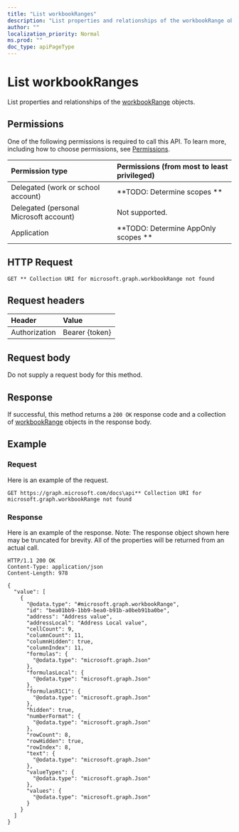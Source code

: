 ```yaml
---
title: "List workbookRanges"
description: "List properties and relationships of the workbookRange objects."
author: ""
localization_priority: Normal
ms.prod: ""
doc_type: apiPageType
---
```


# List workbookRanges

List properties and relationships of the [workbookRange](../resources/workbookrange.md) objects.

## Permissions
One of the following permissions is required to call this API. To learn more, including how to choose permissions, see [Permissions](/concepts/permissions-reference.md).

|Permission type|Permissions (from most to least privileged)|
|:---|:---|
|Delegated (work or school account)|**TODO: Determine scopes **|
|Delegated (personal Microsoft account)|Not supported.|
|Application|**TODO: Determine AppOnly scopes **|

## HTTP Request
<!-- {
  "blockType": "ignored"
}
-->
``` http
GET ** Collection URI for microsoft.graph.workbookRange not found
```

## Request headers
|Header|Value|
|:---|:---|
|Authorization|Bearer {token}|

## Request body
Do not supply a request body for this method.

## Response
If successful, this method returns a `200 OK` response code and a collection of [workbookRange](../resources/workbookrange.md) objects in the response body.

## Example

### Request
Here is an example of the request.
<!-- {
  "blockType": "request",
  "name": "get_workbookrange"
}
-->
``` http
GET https://graph.microsoft.com/docs\api** Collection URI for microsoft.graph.workbookRange not found
```

### Response
Here is an example of the response. Note: The response object shown here may be truncated for brevity. All of the properties will be returned from an actual call.
<!-- {
  "blockType": "response",
  "truncated": true,
  "@odata.type": "collection(microsoft.graph.workbookrange)"
}
-->
``` http
HTTP/1.1 200 OK
Content-Type: application/json
Content-Length: 978

{
  "value": [
    {
      "@odata.type": "#microsoft.graph.workbookRange",
      "id": "bea01bb9-1bb9-bea0-b91b-a0beb91ba0be",
      "address": "Address value",
      "addressLocal": "Address Local value",
      "cellCount": 9,
      "columnCount": 11,
      "columnHidden": true,
      "columnIndex": 11,
      "formulas": {
        "@odata.type": "microsoft.graph.Json"
      },
      "formulasLocal": {
        "@odata.type": "microsoft.graph.Json"
      },
      "formulasR1C1": {
        "@odata.type": "microsoft.graph.Json"
      },
      "hidden": true,
      "numberFormat": {
        "@odata.type": "microsoft.graph.Json"
      },
      "rowCount": 8,
      "rowHidden": true,
      "rowIndex": 8,
      "text": {
        "@odata.type": "microsoft.graph.Json"
      },
      "valueTypes": {
        "@odata.type": "microsoft.graph.Json"
      },
      "values": {
        "@odata.type": "microsoft.graph.Json"
      }
    }
  ]
}
```

